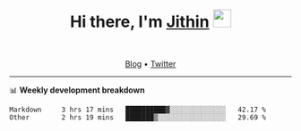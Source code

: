 <h1 align="center">Hi there, I'm <a href="https://jithset.github.io/" target="_blank">Jithin</a> <img
src="https://github.com/blackcater/blackcater/raw/main/images/Hi.gif" height="32" /></h1>

<br />

<p align="center">
  <a href="https://jithset.github.io">Blog</a> •
  <a href="https://twitter.com/jithset">Twitter</a>
</p>

---

📊 **Weekly development breakdown**

<!--START_SECTION:waka-->

```text
Markdown     3 hrs 17 mins   ██████████▓░░░░░░░░░░░░░░   42.17 %
Other        2 hrs 19 mins   ███████▒░░░░░░░░░░░░░░░░░   29.69 %
```

<!--END_SECTION:waka-->

